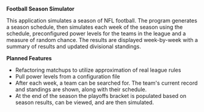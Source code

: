**Football Season Simulator**

This application simulates a season of NFL football. The program generates a season schedule, then simulates each week of the season using the schedule, preconfigured power levels for the teams in the league and a measure of random chance. The results are displayed 
week-by-week with a summary of results and updated divisional standings. 

**Planned Features**
- Refactoring matchups to utilize approximation of real league rules
- Pull power levels from a configuration file
- After each week, a team can be searched for. The team's current record and standings are shown, along with their schedule.
- At the end of the season the playoffs bracket is populated based on season results, can be viewed, and are then simulated.
